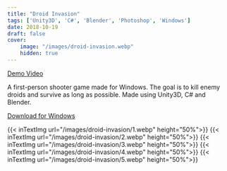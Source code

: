 ```yaml
---
title: "Droid Invasion"
tags: ['Unity3D', 'C#', 'Blender', 'Photoshop', 'Windows']
date: 2018-10-19
draft: false
cover:
    image: "/images/droid-invasion.webp"
    hidden: true
---
```

[Demo Video](https://youtu.be/YfwHRVawtzs)

A first-person shooter game made for Windows.
The goal is to kill enemy droids and survive as long as possible.
Made using Unity3D, C# and Blender.

[Download for Windows](https://1drv.ms/u/s!AhCA5BqltFh3gXOXvPggLfkT9RuL?e=NiBhnZ)

{{< inTextImg url="/images/droid-invasion/1.webp" height="50%">}}
{{< inTextImg url="/images/droid-invasion/2.webp" height="50%">}}
{{< inTextImg url="/images/droid-invasion/3.webp" height="50%">}}
{{< inTextImg url="/images/droid-invasion/4.webp" height="50%">}}
{{< inTextImg url="/images/droid-invasion/5.webp" height="50%">}}
